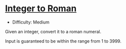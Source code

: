 [Integer to Roman](https://leetcode.com/problems/integer-to-roman/)
========
- Difficulty: Medium

Given an integer, convert it to a roman numeral.

Input is guaranteed to be within the range from 1 to 3999.